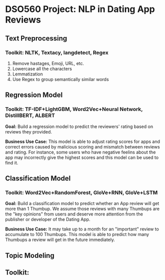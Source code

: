 # DSO560 Project: NLP in Dating App Reviews 

## Text Preprocessing

### Toolkit: NLTK, Textacy, langdetect, Regex

1. Remove hastages, Emoji, URL, etc.
2. Lowercase all the characters
3. Lemmatization
4. Use Regex to group semantically similar words

## Regression Model

### Toolkit: TF-IDF+LightGBM, Word2Vec+Neural Network, DistillBERT, ALBERT

**Goal:** Build a regression model to predict the reviewers' rating based on reviews they provided. 

**Business Use Case:** This model is able to adjust rating scores for apps and correct errors caused by malicious scoring and mismatch between reviews and rating. For instance, some users who have negative feelins about the app may incorrectly give the highest scores and this model can be used to find it.

## Classification Model

### Toolkit: Word2Vec+RandomForest, GloVe+RNN, GloVe+LSTM

**Goal:** Build a classification model to predict whether an App review will get more than 1 Thumbup. We assume those reviews with many Thumbups are the "key opinions" from users and deserve more attention from the publisher or developer of the Dating App.

**Business Use Case:** It may take up to a month for an "important" review to accumulate to 100 Thumbups. This model is able to predict how many Thumbups a review will get in the future immediately. 

## Topic Modeling

## Toolkit: 
